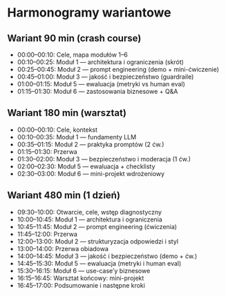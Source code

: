 # Harmonogramy wariantowe

## Wariant 90 min (crash course)
- 00:00–00:10: Cele, mapa modułów 1–6
- 00:10–00:25: Moduł 1 — architektura i ograniczenia (skrót)
- 00:25–00:45: Moduł 2 — prompt engineering (demo + mini-ćwiczenie)
- 00:45–01:00: Moduł 3 — jakość i bezpieczeństwo (guardraile)
- 01:00–01:15: Moduł 5 — ewaluacja (metryki vs human eval)
- 01:15–01:30: Moduł 6 — zastosowania biznesowe + Q&A

## Wariant 180 min (warsztat)
- 00:00–00:10: Cele, kontekst
- 00:10–00:35: Moduł 1 — fundamenty LLM
- 00:35–01:15: Moduł 2 — praktyka promptów (2 ćw.)
- 01:15–01:30: Przerwa
- 01:30–02:00: Moduł 3 — bezpieczeństwo i moderacja (1 ćw.)
- 02:00–02:30: Moduł 5 — ewaluacja + checklisty
- 02:30–03:00: Moduł 6 — mini-projekt wdrożeniowy

## Wariant 480 min (1 dzień)
- 09:30–10:00: Otwarcie, cele, wstęp diagnostyczny
- 10:00–10:45: Moduł 1 — architektura i ograniczenia
- 10:45–11:45: Moduł 2 — prompt engineering (ćwiczenia)
- 11:45–12:00: Przerwa
- 12:00–13:00: Moduł 2 — strukturyzacja odpowiedzi i styl
- 13:00–14:00: Przerwa obiadowa
- 14:00–14:45: Moduł 3 — jakość i bezpieczeństwo (demo + ćw.)
- 14:45–15:30: Moduł 5 — ewaluacja (metryki i human eval)
- 15:30–16:15: Moduł 6 — use-case’y biznesowe
- 16:15–16:45: Warsztat końcowy: mini-projekt
- 16:45–17:00: Podsumowanie i następne kroki